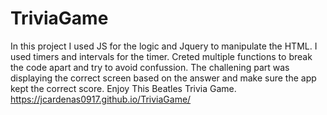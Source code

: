 # TriviaGame
In this project I used JS for the logic and Jquery to manipulate the HTML.  I used timers and intervals for the timer.
Creted multiple functions to break the code apart and try to avoid confussion.
The challening part was displaying the correct screen based on the answer and make sure the app kept the correct score.
Enjoy This Beatles Trivia Game.
https://jcardenas0917.github.io/TriviaGame/
